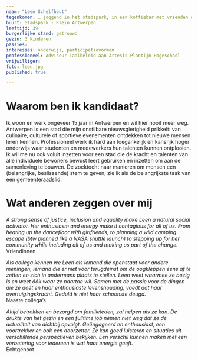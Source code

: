 ```yaml
---
naam: "Leen Schelfhout"
tegenkomen: … joggend in het stadspark, in een koffiebar met vrienden of collega’s
buurt: Stadspark - Klein Antwerpen
leeftijd: 39
burgerlijke stand: getrouwd
gezin: 3 kinderen
passies:
interesses: onderwijs, participatievormen
professioneel: Adviseur Taalbeleid aan Artesis Plantijn Hogeschool
vrijwilliger:
foto: leen.jpg
published: true

---
```

# Waarom ben ik kandidaat?
Ik woon en werk ongeveer 15 jaar in Antwerpen en wil hier nooit meer weg. Antwerpen is een stad die mijn onstilbare nieuwsgierigheid prikkelt: van culinaire, culturele of sportieve evenementen ontdekken tot nieuwe mensen leren kennen. Professioneel werk ik hard aan toegankelijk en kansrijk hoger onderwijs waar studenten en medewerkers hun talenten kunnen ontplooien. Ik wil me nu ook voluit inzetten voor een stad die de kracht en talenten van alle individuele bewoners bewust leert gebruiken en inzetten om aan de samenleving te bouwen. De zoektocht naar manieren om mensen een (belangrijke, beslissende) stem te geven, zie ik als de belangrijkste taak van een gemeenteraadslid.

# Wat anderen zeggen over mij
_A strong sense of justice, inclusion and equality make Leen a natural social activator. Her enthusiasm and energy make it contagious for all of us. From heating up the dancefloor with girlfriends, to planning a wild camping escape (btw planned like a NASA shuttle launch) to stepping up for her community while including all of us and making us part of the change._  
Vriendinnen

_Als collega kennen we Leen als iemand die openstaat voor andere meningen, iemand die er niet voor terugdeinst om de oogkleppen eens af te zetten en zich in andermans plaats te stellen. Leen weet waarmee ze bezig is en weet óók waar ze naartoe wil. Samen met de passie voor de dingen die ze doet en haar enthousiaste levenshouding, voedt dat haar overtuigingskracht. Geduld is niet haar schoonste deugd._  
Naaste collega’s

_Altijd betrokken en bezorgd om familieleden, zal helpen als ze kan. De drukte van het gezin en een fulltime job nemen niet weg dat ze de actualiteit van dichtbij opvolgt. Geëngageerd en enthousiast, een voortrekker en ook een doorzetter. Ze kan goed luisteren en situaties uit verschillende perspectieven bekijken. Een verschil kunnen maken met een verbetering voor iedereen is wat haar energie geeft._  
Echtgenoot


